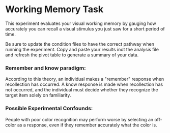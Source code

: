 # Working Memory Task

This experiment evaluates your visual working memory by gauging how accurately you can recall a visual stimulus you just saw for a short period of time.

Be sure to update the condition files to have the correct pathway when running the experiment. Copy and paste your results inot the analysis file and refresh the pivot table to generate a summary of your data.

### Remember and know paradigm:
According to this theory, an individual makes a "remember" response when recollection has occurred. A know response is made when recollection has not occurred, and the individual must decide whether they recognize the target item solely on familiarity.

### Possible Experimental Confounds:
People with poor color recognition may perform worse by selecting an off-color as a response, even if they remember accurately what the color is.
